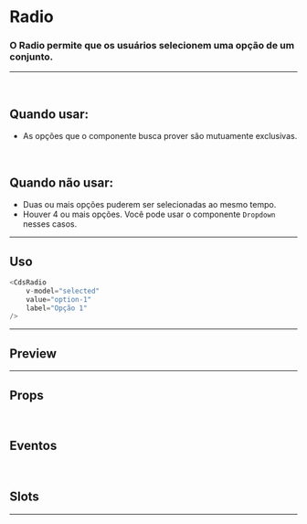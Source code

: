 # Radio

### O Radio permite que os usuários selecionem uma opção de um conjunto.
---
<br>

## Quando usar:
- As opções que o componente busca prover são mutuamente exclusivas.

<br>

## Quando não usar:
- Duas ou mais opções puderem ser selecionadas ao mesmo tempo.
- Houver 4 ou mais opções. Você pode usar o componente `Dropdown` nesses casos.

---

## Uso

```js
<CdsRadio
	v-model="selected"
	value="option-1"
	label="Opção 1"
/>
```

---

## Preview

<PreviewBuilder
	:args
	:component="CdsRadio"
	:events
/>

---

## Props

<APITable
	name="CdsRadio"
	section="props"
/>
<br>

## Eventos

<APITable
	name="CdsRadio"
	section="events"
/>
<br>

## Slots

<APITable
	name="CdsRadio"
	section="slots"
/>

---

<script setup>
import { ref } from 'vue';
import CdsRadio from '@/components/Radio.vue';

const events = [
	'update:modelValue'
];

const args = ref({
	value: 'option-1',
	label: 'Opção 1',
	disabled: false,
});
</script>
